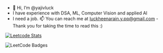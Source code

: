 - 👋 Hi, I’m @yajivluck
- I have experience with DSA, ML, Computer Vision and applied AI
- I need a job. 📫 You can reach me at luckheenarain.y.pp@gmail.com
-Thank you for taking the time to read this :)

[![Leetcode Stats](https://leetcard.jacoblin.cool/YajivLuck)](https://leetcode.com/YajivLuck)


![LeetCode Badges](https://leetcode-badge-showcase.vercel.app/api?username=YajivLuck&theme=dark)

<!---
yajivluck/yajivluck is a ✨ special ✨ repository because its `README.md` (this file) appears on your GitHub profile.
You can click the Preview link to take a look at your changes.
--->
